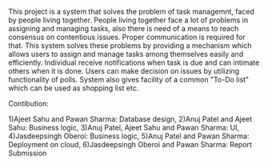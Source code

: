 This project is a system that solves the problem of task managemnt, faced by people living together. People living together face a lot of problems in assigning and managing tasks, also there is need of a means to reach consensus on contentious issues. Proper communication is required for that. 
This system solves these problems by providing a mechanism which allows users to assign and manage tasks among themselves easily and efficiently. Individual receive notifications when task is due and can intimate others when it is done. Users can make decision on issues by utilizing functionality of polls. System also gives facility of a common "To-Do list" which can be used as shopping list etc. 

Contibution:

1)Ajeet Sahu and Pawan Sharma: Database design,
2)Anuj Patel and Ajeet Sahu: Business logic,
3)Anuj Patel, Ajeet Sahu and Pawan Sharma: UI,
4)Jasdeepsingh Oberoi: Business logic,
5)Anuj Patel and Pawan Sharma: Deployment on cloud,
6)Jasdeepsingh Oberoi and Pawan Sharma: Report Submission
